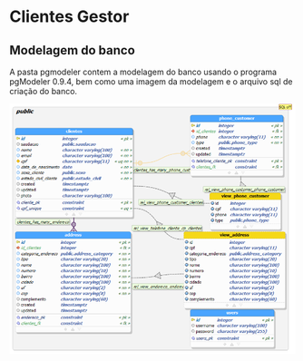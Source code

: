 # Clientes Gestor

## Modelagem do banco

A pasta pgmodeler contem a modelagem do banco usando o programa pgModeler 0.9.4, bem como uma imagem da modelagem e o arquivo sql de criação do banco.

![Logo API](./database_model.png)
